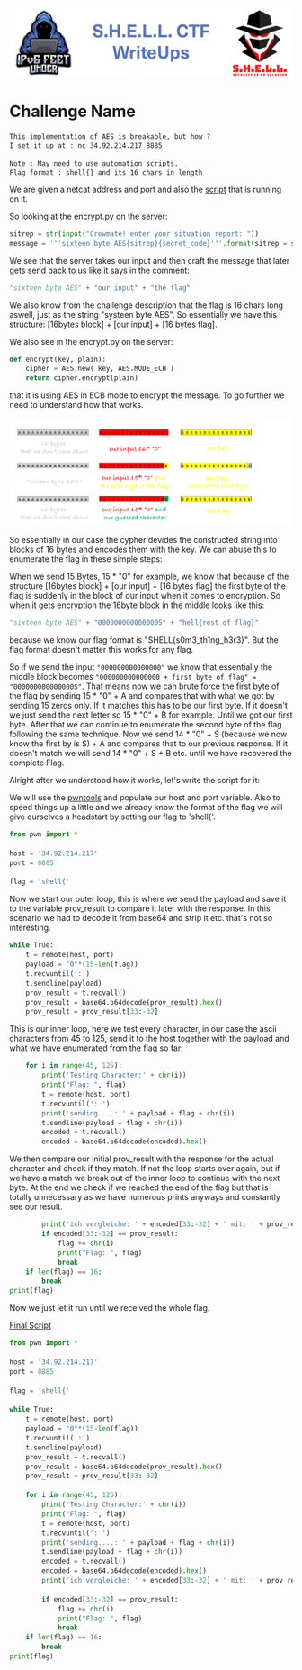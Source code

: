 ![S.H.E.L.L.CTF](../../banner.png)

# Challenge Name
```
This implementation of AES is breakable, but how ?
I set it up at : nc 34.92.214.217 8885

Note : May need to use automation scripts.
Flag format : shell{} and its 16 chars in length
```
We are given a netcat address and port and also the [script](encrypt.py) that is running on it.

So looking at the encrypt.py on the server:
```py
sitrep = str(input("Crewmate! enter your situation report: "))
message = '''sixteen byte AES{sitrep}{secret_code}'''.format(sitrep = sitrep, secret_code = secret_code) #the message is like [16-bytes]/[report]/[flag]
```

We see that the server takes our input and then craft the message that later gets send back to us like it says in the comment:
```py
"sixteen byte AES" + "our input" + "the flag"
```

We also know from the challenge description that the flag is 16 chars long aswell, just as the string "systeen byte AES". So essentially we have this structure:
[16bytes block] + [our input] + [16 bytes flag].

We also see in the encrypt.py on the server:
```py
def encrypt(key, plain):
    cipher = AES.new( key, AES.MODE_ECB )
    return cipher.encrypt(plain)
```
that it is using AES in ECB mode to encrypt the message. To go further we need to understand how that works.

![aes_ecb](aes_ecb.png)

So essentially in our case the cypher devides the constructed string into blocks of 16 bytes and encodes them with the key.
We can abuse this to enumerate the flag in these simple steps:

When we send 15 Bytes, 15 * "0" for example, we know that because of the structure  [16bytes block] + [our input] + [16 bytes flag] the first byte of the flag is suddenly in the block of our input when it comes to encryption. So when it gets encryption the 16byte block in the middle looks like this: 

```py
"sixteen byte AES" + "000000000000000S" + "hell{rest of flag}"
```

because we know our flag format is "SHELL{s0m3_th1ng_h3r3}". But the flag format doesn't matter this works for any flag.

So if we send the input `"000000000000000"` we know that essentially the middle block becomes `"000000000000000 + first byte of flag" = "000000000000000S"`. That means now we can brute force the first byte of the flag by sending 15 * "0" + A and compares that with what we got by sending 15 zeros only. If it matches this has to be our first byte. If it doesn't we just send the next letter so 15 * "0" + B for example. Until we got our first byte. After that we can continue to enumerate the second byte of the flag following the same technique. Now we send 14 * "0" + S (because we now know the first by is S) + A and compares that to our previous response. If it doesn't match we will send 14 * "0" + S + B etc. until we have recovered the complete Flag.

Alright after we understood how it works, let's write the script for it:

We will use the [pwntools](https://docs.pwntools.com/en/stable/index.html) and populate our host and port variable. Also to speed things up a little and we already know the format of the flag we will give ourselves a headstart by setting our flag to 'shell{'.
```py
from pwn import *

host = '34.92.214.217'
port = 8885

flag = 'shell{'
```
Now we start our outer loop, this is where we send the payload and save it to the variable prov_result to compare it later with the response. In this scenario we had to decode it from base64 and strip it etc. that's not so interesting.

```py
while True:
    t = remote(host, port)
    payload = "0"*(15-len(flag))
    t.recvuntil(':')
    t.sendline(payload)
    prov_result = t.recvall()
    prov_result = base64.b64decode(prov_result).hex()
    prov_result = prov_result[33:-32]
```
This is our inner loop, here we test every character, in our case the ascii characters from 45 to 125, send it to the host together with the payload and what we have enumerated from the flag so far:
```py
    for i in range(45, 125):
        print('Testing Character:' + chr(i))
        print("Flag: ", flag)
        t = remote(host, port)
        t.recvuntil(': ')
        print('sending....: ' + payload + flag + chr(i))
        t.sendline(payload + flag + chr(i))
        encoded = t.recvall()
        encoded = base64.b64decode(encoded).hex()
```
We then compare our initial prov_result with the response for the actual character and check if they match. If not the loop starts over again, but if we have a match we break out of the inner loop to continue with the next byte. At the end we check if we reached the end of the flag but that is totally unnecessary as we have numerous prints anyways and constantly see our result.

```py
        print('ich vergleiche: ' + encoded[33:-32] + ' mit: ' + prov_result)
        if encoded[33:-32] == prov_result:
            flag += chr(i)
            print("Flag: ", flag)
            break
    if len(flag) == 16:
        break
print(flag)
```
Now we just let it run until we received the whole flag.

[Final Script](vulnaes.py)
```py
from pwn import *

host = '34.92.214.217'
port = 8885

flag = 'shell{'

while True:
    t = remote(host, port)
    payload = "0"*(15-len(flag))
    t.recvuntil(':')
    t.sendline(payload)
    prov_result = t.recvall()
    prov_result = base64.b64decode(prov_result).hex()
    prov_result = prov_result[33:-32]

    for i in range(45, 125):
        print('Testing Character:' + chr(i))
        print("Flag: ", flag)
        t = remote(host, port)
        t.recvuntil(': ')
        print('sending....: ' + payload + flag + chr(i))
        t.sendline(payload + flag + chr(i))
        encoded = t.recvall()
        encoded = base64.b64decode(encoded).hex()
        print('ich vergleiche: ' + encoded[33:-32] + ' mit: ' + prov_result)

        if encoded[33:-32] == prov_result:
            flag += chr(i)
            print("Flag: ", flag)
            break
    if len(flag) == 16:
        break
print(flag)
```
